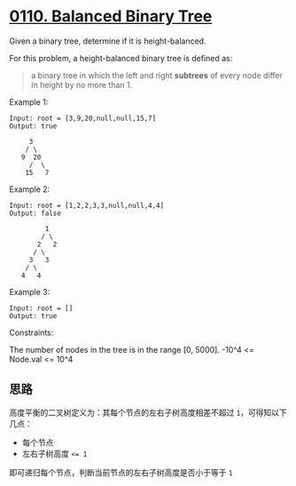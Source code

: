 # [0110. Balanced Binary Tree](https://leetcode.com/problems/balanced-binary-tree/)

Given a binary tree, determine if it is height-balanced.

For this problem, a height-balanced binary tree is defined as:

> a binary tree in which the left and right **subtrees** of every node differ in height by no more than 1.


Example 1:

```
Input: root = [3,9,20,null,null,15,7]
Output: true

     3
    / \
   9  20
     /  \
    15   7
```

Example 2:

```
Input: root = [1,2,2,3,3,null,null,4,4]
Output: false

         1
        / \
       2   2
      / \
     3   3
    / \
   4   4
```

Example 3:

```
Input: root = []
Output: true
```

Constraints:

The number of nodes in the tree is in the range [0, 5000].
-10^4 <= Node.val <= 10^4

## 思路

高度平衡的二叉树定义为：其每个节点的左右子树高度相差不超过 `1`，可得知以下几点：

- 每个节点
- 左右子树高度 `<= 1`

即可递归每个节点，判断当前节点的左右子树高度是否小于等于 `1`
